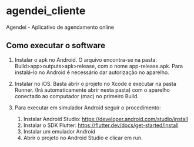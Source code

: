 # agendei_cliente

Agendei - Aplicativo de agendamento online

## Como executar o software

1. Instalar o apk no Android. O arquivo encontra-se na pasta: Build>app>outputs>apk>release, com o nome app-release.apk. Para instalá-lo no Android é necessário dar autorização no aparelho.

2. Instalar no iOS. Basta abrir o projeto no Xcode e executar na pasta Runner. (Irá automaticamente abrir nesta pasta) com o aparelho conectado ao computador (mac) no primeiro Build.

3. Para executar em simulador Android seguir o procedimento:
    1. Instalar Android Studio: https://developer.android.com/studio/install
    2. Instalar o SDK Flutter: https://flutter.dev/docs/get-started/install
    3. Instalar um emulador Android
    4. Abrir o projeto no Android Studio e clicar em run.

